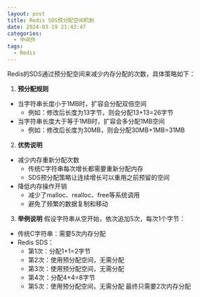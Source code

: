 ```yaml
---
layout: post
title: Redis SDS预分配空间机制
date: 2024-03-19 21:43:47
categories:
  - 中间件
tags:
  - Redis
---
```


Redis的SDS通过预分配空间来减少内存分配的次数，具体策略如下：

1. **预分配规则**
- 当字符串长度小于1MB时，扩容会分配双倍空间
  - 例如：修改后长度为13字节，则会分配13+13=26字节
- 当字符串长度大于等于1MB时，扩容会多分配1MB空间
  - 例如：修改后长度为30MB，则会分配30MB+1MB=31MB

2. **优势说明**
- 减少内存重新分配次数
  - 传统C字符串每次增长都需要重新分配内存
  - SDS预分配策略让连续增长可以重用之前预留的空间
- 降低内存操作开销
  - 减少了malloc、realloc、free等系统调用
  - 避免了频繁的数据复制和移动

3. **举例说明**
假设字符串从空开始，依次追加5次，每次1个字节：
- 传统C字符串：需要5次内存分配
- Redis SDS：
  - 第1次：分配1+1=2字节
  - 第2次：使用预分配空间，无需分配
  - 第3次：使用预分配空间，无需分配
  - 第4次：分配4+4=8字节
  - 第5次：使用预分配空间，无需分配
  最终只需要2次内存分配